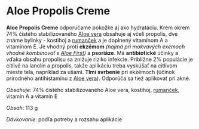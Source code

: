 Aloe Propolis Creme
===================

**Aloe Propolis Creme** odporúčame pokožke aj ako hydratáciu. Krém okrem 74%
čistého stabilizovaného [Aloe vera](/aloe-vera-bozsky-liek) obsahuje aj včelí
propolis, dve známe bylinky - kostihoj a [rumanček](/sip/bylinky/rumancek-kamilkovy)
a je doplnený vitamínom A a vitamínom E. Je vhodný proti **ekzémom** *(najmä pri
mokvavých exémoch vhodné kombinovať s [Aloe
First](/pripravky-pre-zdravu-vyzivu-flp/aloe-first))* a **psoriáze**. Má
**antibiotické** účinky a vďaka obsahu propolisu sa znižuje riziko infekcie.
Približne 2% populácie je citlivé na lanolín a propolis, takže aplikáciu treba
vyskúšať na citlivom mieste tela, napríklad za ušami. **Tlmí svrbenie** pri
ekzémoch (účinok prírodného antihistamínu z [Aloe
vera](/aloe-vera-bozsky-liek)). Odporúča sa tiež aplikovať pri akné.

*Obsahuje*: 74% čistého stabilizovaného Aloe vera, kostihoj,
[rumanček](/sip/bylinky/rumancek-kamilkovy), vitamín A a vitamín E

*Obsah*: 113 g

*Dávkovanie*: podľa potreby a rozsahu aplikácie


